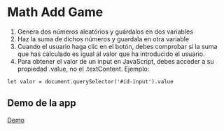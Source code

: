 # Math Add Game

1. Genera dos números aleatórios y guárdalos en dos variables
2. Haz la suma de dichos números y guardala en otra variable
3. Cuando el usuario haga clic en el botón, debes comprobar si la suma que has calculado es igual al valor que ha introducido el usuario.
4. Para obtener el valor de un input en JavaScript, debes acceder a su propiedad .value, no el .textContent. Ejemplo:

```let valor = document.querySelector('#id-input').value ```

## Demo de la app

[Demo](https://singulars2022.github.io/math-addition-app-project/)
